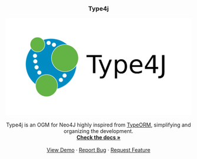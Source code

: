 <br />
<p align="center">
  <h3 align="center">Type4j</h3>
  <a href="https://github.com/Ginkoe/type4j">
    <img src="assets/banner.png" alt="Logo">
  </a>
  <p align="center">
    Type4j is an OGM for Neo4J highly inspired from <a href="https://typeorm.io/#/">TypeORM</a>, simplifying and organizing the development.
    <br />
    <a href="https://github.com/Ginkoe/type4j"><strong>Check the docs »</strong></a>
    <br />
    <br />
    <a href="https://github.com/Ginkoe/type4j">View Demo</a>
    ·
    <a href="https://github.com/Ginkoe/type4j/issues">Report Bug</a>
    ·
    <a href="https://github.com/Ginkoe/type4j/issues">Request Feature</a>
  </p>
</p>
